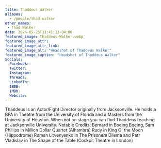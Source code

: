 ```yaml
---
title: Thaddeus Walker
aliases: 
  - /people/thad-walker
other_names: 
 - Thad Walker
date: 2024-05-25T11:41:13-04:00
featured_image: Thaddeus-Walker.webp
featured_image_attr: 
featured_image_attr_link: 
featured_image_alt: "Headshot of Thaddeus Walker"
featured_image_caption: "Headshot of Thaddeus Walker"
Socials:
  Facebook: 
  Twitter: 
  Instagram: 
  Threads: 
  LinkedIn: 
  IBDB: 
  IMDb: 
  Website: 
---
```

Thaddeus is an Actor/Fight Director originally from Jacksonville. He holds a BFA in Theatre from the University of Florida and a Masters from the University of Houston. When not on stage you can find Thaddeus teaching at Jacksonville University. Notable Credits: Bernard in Boeing Boeing, Sam Phillips in Million Dollar Quartet (Alhambra) Rudy in King O' the Moon (Hippodrome) Roman Litvenyenko in The Prisoners Dilema and Petr Vladislav in The Shape of the Table (Cockpit Theatre in London)